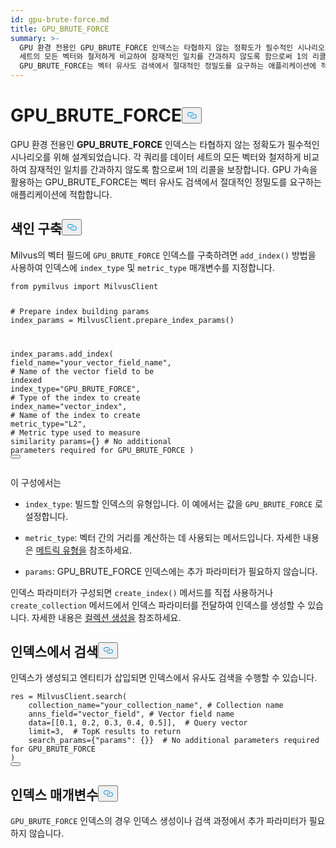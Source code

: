 ```yaml
---
id: gpu-brute-force.md
title: GPU_BRUTE_FORCE
summary: >-
  GPU 환경 전용인 GPU_BRUTE_FORCE 인덱스는 타협하지 않는 정확도가 필수적인 시나리오를 위해 설계되었습니다. 각 쿼리를 데이터
  세트의 모든 벡터와 철저하게 비교하여 잠재적인 일치를 간과하지 않도록 함으로써 1의 리콜을 보장합니다. GPU 가속을 활용하는
  GPU_BRUTE_FORCE는 벡터 유사도 검색에서 절대적인 정밀도를 요구하는 애플리케이션에 적합합니다.
---
```

<h1 id="GPUBRUTEFORCE" class="common-anchor-header">GPU_BRUTE_FORCE<button data-href="#GPUBRUTEFORCE" class="anchor-icon" translate="no">
      <svg translate="no"
        aria-hidden="true"
        focusable="false"
        height="20"
        version="1.1"
        viewBox="0 0 16 16"
        width="16"
      >
        <path
          fill="#0092E4"
          fill-rule="evenodd"
          d="M4 9h1v1H4c-1.5 0-3-1.69-3-3.5S2.55 3 4 3h4c1.45 0 3 1.69 3 3.5 0 1.41-.91 2.72-2 3.25V8.59c.58-.45 1-1.27 1-2.09C10 5.22 8.98 4 8 4H4c-.98 0-2 1.22-2 2.5S3 9 4 9zm9-3h-1v1h1c1 0 2 1.22 2 2.5S13.98 12 13 12H9c-.98 0-2-1.22-2-2.5 0-.83.42-1.64 1-2.09V6.25c-1.09.53-2 1.84-2 3.25C6 11.31 7.55 13 9 13h4c1.45 0 3-1.69 3-3.5S14.5 6 13 6z"
        ></path>
      </svg>
    </button></h1><p>GPU 환경 전용인 <strong>GPU_BRUTE_FORCE</strong> 인덱스는 타협하지 않는 정확도가 필수적인 시나리오를 위해 설계되었습니다. 각 쿼리를 데이터 세트의 모든 벡터와 철저하게 비교하여 잠재적인 일치를 간과하지 않도록 함으로써 1의 리콜을 보장합니다. GPU 가속을 활용하는 GPU_BRUTE_FORCE는 벡터 유사도 검색에서 절대적인 정밀도를 요구하는 애플리케이션에 적합합니다.</p>
<h2 id="Build-index" class="common-anchor-header">색인 구축<button data-href="#Build-index" class="anchor-icon" translate="no">
      <svg translate="no"
        aria-hidden="true"
        focusable="false"
        height="20"
        version="1.1"
        viewBox="0 0 16 16"
        width="16"
      >
        <path
          fill="#0092E4"
          fill-rule="evenodd"
          d="M4 9h1v1H4c-1.5 0-3-1.69-3-3.5S2.55 3 4 3h4c1.45 0 3 1.69 3 3.5 0 1.41-.91 2.72-2 3.25V8.59c.58-.45 1-1.27 1-2.09C10 5.22 8.98 4 8 4H4c-.98 0-2 1.22-2 2.5S3 9 4 9zm9-3h-1v1h1c1 0 2 1.22 2 2.5S13.98 12 13 12H9c-.98 0-2-1.22-2-2.5 0-.83.42-1.64 1-2.09V6.25c-1.09.53-2 1.84-2 3.25C6 11.31 7.55 13 9 13h4c1.45 0 3-1.69 3-3.5S14.5 6 13 6z"
        ></path>
      </svg>
    </button></h2><p>Milvus의 벡터 필드에 <code translate="no">GPU_BRUTE_FORCE</code> 인덱스를 구축하려면 <code translate="no">add_index()</code> 방법을 사용하여 인덱스에 <code translate="no">index_type</code> 및 <code translate="no">metric_type</code> 매개변수를 지정합니다.</p>
<pre><code translate="no" class="language-python"><span class="hljs-keyword">from</span> pymilvus <span class="hljs-keyword">import</span> MilvusClient

<span class="hljs-comment"># Prepare index building params</span>
index_params = MilvusClient.prepare_index_params()

index_params.add_index(
    field_name=<span class="hljs-string">&quot;your_vector_field_name&quot;</span>, <span class="hljs-comment"># Name of the vector field to be indexed</span>
    index_type=<span class="hljs-string">&quot;GPU_BRUTE_FORCE&quot;</span>, <span class="hljs-comment"># Type of the index to create</span>
    index_name=<span class="hljs-string">&quot;vector_index&quot;</span>, <span class="hljs-comment"># Name of the index to create</span>
    metric_type=<span class="hljs-string">&quot;L2&quot;</span>, <span class="hljs-comment"># Metric type used to measure similarity</span>
    params={} <span class="hljs-comment"># No additional parameters required for GPU_BRUTE_FORCE</span>
)
<button class="copy-code-btn"></button></code></pre>
<p>이 구성에서는</p>
<ul>
<li><p><code translate="no">index_type</code>: 빌드할 인덱스의 유형입니다. 이 예에서는 값을 <code translate="no">GPU_BRUTE_FORCE</code> 로 설정합니다.</p></li>
<li><p><code translate="no">metric_type</code>: 벡터 간의 거리를 계산하는 데 사용되는 메서드입니다. 자세한 내용은 <a href="/docs/ko/metric.md">메트릭 유형을</a> 참조하세요.</p></li>
<li><p><code translate="no">params</code>: GPU_BRUTE_FORCE 인덱스에는 추가 파라미터가 필요하지 않습니다.</p></li>
</ul>
<p>인덱스 파라미터가 구성되면 <code translate="no">create_index()</code> 메서드를 직접 사용하거나 <code translate="no">create_collection</code> 메서드에서 인덱스 파라미터를 전달하여 인덱스를 생성할 수 있습니다. 자세한 내용은 <a href="/docs/ko/create-collection.md">컬렉션 생성을</a> 참조하세요.</p>
<h2 id="Search-on-index" class="common-anchor-header">인덱스에서 검색<button data-href="#Search-on-index" class="anchor-icon" translate="no">
      <svg translate="no"
        aria-hidden="true"
        focusable="false"
        height="20"
        version="1.1"
        viewBox="0 0 16 16"
        width="16"
      >
        <path
          fill="#0092E4"
          fill-rule="evenodd"
          d="M4 9h1v1H4c-1.5 0-3-1.69-3-3.5S2.55 3 4 3h4c1.45 0 3 1.69 3 3.5 0 1.41-.91 2.72-2 3.25V8.59c.58-.45 1-1.27 1-2.09C10 5.22 8.98 4 8 4H4c-.98 0-2 1.22-2 2.5S3 9 4 9zm9-3h-1v1h1c1 0 2 1.22 2 2.5S13.98 12 13 12H9c-.98 0-2-1.22-2-2.5 0-.83.42-1.64 1-2.09V6.25c-1.09.53-2 1.84-2 3.25C6 11.31 7.55 13 9 13h4c1.45 0 3-1.69 3-3.5S14.5 6 13 6z"
        ></path>
      </svg>
    </button></h2><p>인덱스가 생성되고 엔티티가 삽입되면 인덱스에서 유사도 검색을 수행할 수 있습니다.</p>
<pre><code translate="no" class="language-python">res = MilvusClient.search(
    collection_name=<span class="hljs-string">&quot;your_collection_name&quot;</span>, <span class="hljs-comment"># Collection name</span>
    anns_field=<span class="hljs-string">&quot;vector_field&quot;</span>, <span class="hljs-comment"># Vector field name</span>
    data=[[<span class="hljs-number">0.1</span>, <span class="hljs-number">0.2</span>, <span class="hljs-number">0.3</span>, <span class="hljs-number">0.4</span>, <span class="hljs-number">0.5</span>]],  <span class="hljs-comment"># Query vector</span>
    limit=<span class="hljs-number">3</span>,  <span class="hljs-comment"># TopK results to return</span>
    search_params={<span class="hljs-string">&quot;params&quot;</span>: {}}  <span class="hljs-comment"># No additional parameters required for GPU_BRUTE_FORCE</span>
)
<button class="copy-code-btn"></button></code></pre>
<h2 id="Index-params" class="common-anchor-header">인덱스 매개변수<button data-href="#Index-params" class="anchor-icon" translate="no">
      <svg translate="no"
        aria-hidden="true"
        focusable="false"
        height="20"
        version="1.1"
        viewBox="0 0 16 16"
        width="16"
      >
        <path
          fill="#0092E4"
          fill-rule="evenodd"
          d="M4 9h1v1H4c-1.5 0-3-1.69-3-3.5S2.55 3 4 3h4c1.45 0 3 1.69 3 3.5 0 1.41-.91 2.72-2 3.25V8.59c.58-.45 1-1.27 1-2.09C10 5.22 8.98 4 8 4H4c-.98 0-2 1.22-2 2.5S3 9 4 9zm9-3h-1v1h1c1 0 2 1.22 2 2.5S13.98 12 13 12H9c-.98 0-2-1.22-2-2.5 0-.83.42-1.64 1-2.09V6.25c-1.09.53-2 1.84-2 3.25C6 11.31 7.55 13 9 13h4c1.45 0 3-1.69 3-3.5S14.5 6 13 6z"
        ></path>
      </svg>
    </button></h2><p><code translate="no">GPU_BRUTE_FORCE</code> 인덱스의 경우 인덱스 생성이나 검색 과정에서 추가 파라미터가 필요하지 않습니다.</p>
